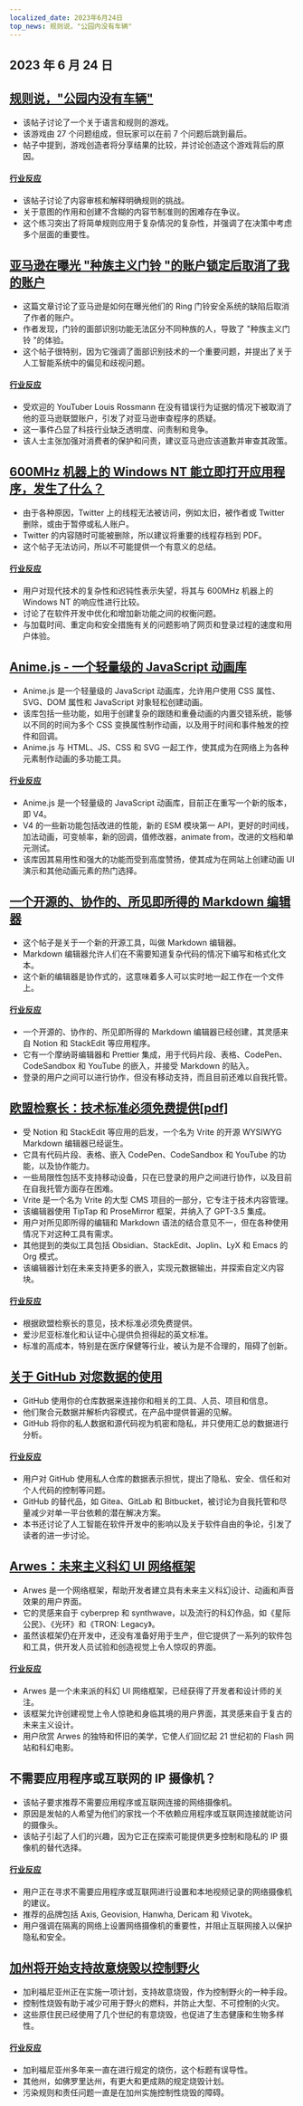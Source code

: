```yaml
---
localized_date: 2023年6月24日
top_news: 规则说，"公园内没有车辆"
---
```


## 2023 年 6 月 24 日

## [规则说，"公园内没有车辆"](https://novehiclesinthepark.com/)

- 该帖子讨论了一个关于语言和规则的游戏。
- 该游戏由 27 个问题组成，但玩家可以在前 7 个问题后跳到最后。
- 帖子中提到，游戏创造者将分享结果的比较，并讨论创造这个游戏背后的原因。

#### [行业反应](http://news.ycombinator.com/item?id=36453856)

- 该帖子讨论了内容审核和解释明确规则的挑战。
- 关于意图的作用和创建不含糊的内容节制准则的困难存在争议。
- 这个练习突出了将简单规则应用于复杂情况的复杂性，并强调了在决策中考虑多个层面的重要性。

## [亚马逊在曝光 "种族主义门铃 "的账户锁定后取消了我的账户](https://www.youtube.com/watch?v=Kcohq313q00)

- 这篇文章讨论了亚马逊是如何在曝光他们的 Ring 门铃安全系统的缺陷后取消了作者的账户。
- 作者发现，门铃的面部识别功能无法区分不同种族的人，导致了 "种族主义门铃 "的体验。
- 这个帖子很特别，因为它强调了面部识别技术的一个重要问题，并提出了关于人工智能系统中的偏见和歧视问题。

#### [行业反应](http://news.ycombinator.com/item?id=36443747)

- 受欢迎的 YouTuber Louis Rossmann 在没有错误行为证据的情况下被取消了他的亚马逊联盟账户，引发了对亚马逊审查程序的质疑。
- 这一事件凸显了科技行业缺乏透明度、问责制和竞争。
- 该人士主张加强对消费者的保护和问责，建议亚马逊应该道歉并审查其政策。

## [600MHz 机器上的 Windows NT 能立即打开应用程序，发生了什么？](https://twitter.com/jmmv/status/1671670996921896960)

- 由于各种原因，Twitter 上的线程无法被访问，例如太旧，被作者或 Twitter 删除，或由于暂停或私人账户。
- Twitter 的内容随时可能被删除，所以建议将重要的线程存档到 PDF。
- 这个帖子无法访问，所以不可能提供一个有意义的总结。

#### [行业反应](http://news.ycombinator.com/item?id=36446933)

- 用户对现代技术的复杂性和迟钝性表示失望，将其与 600MHz 机器上的 Windows NT 的响应性进行比较。
- 讨论了在软件开发中优化和增加新功能之间的权衡问题。
- 与加载时间、重定向和安全措施有关的问题影响了网页和登录过程的速度和用户体验。

## [Anime.js - 一个轻量级的 JavaScript 动画库](https://animejs.com/)

- Anime.js 是一个轻量级的 JavaScript 动画库，允许用户使用 CSS 属性、SVG、DOM 属性和 JavaScript 对象轻松创建动画。
- 该库包括一些功能，如用于创建复杂的跟随和重叠动画的内置交错系统，能够以不同的时间为多个 CSS 变换属性制作动画，以及用于时间和事件触发的控件和回调。
- Anime.js 与 HTML、JS、CSS 和 SVG 一起工作，使其成为在网络上为各种元素制作动画的多功能工具。

#### [行业反应](http://news.ycombinator.com/item?id=36442274)

- Anime.js 是一个轻量级的 JavaScript 动画库，目前正在重写一个新的版本，即 V4。
- V4 的一些新功能包括改进的性能，新的 ESM 模块第一 API，更好的时间线，加法动画，可变帧率，新的回调，值修改器，animate from，改进的文档和单元测试。
- 该库因其易用性和强大的功能而受到高度赞扬，使其成为在网站上创建动画 UI 演示和其他动画元素的热门选择。

## [一个开源的、协作的、所见即所得的 Markdown 编辑器](https://editor.vrite.io/)

- 这个帖子是关于一个新的开源工具，叫做 Markdown 编辑器。
- Markdown 编辑器允许人们在不需要知道复杂代码的情况下编写和格式化文本。
- 这个新的编辑器是协作式的，这意味着多人可以实时地一起工作在一个文件上。

#### [行业反应](http://news.ycombinator.com/item?id=36446045)

- 一个开源的、协作的、所见即所得的 Markdown 编辑器已经创建，其灵感来自 Notion 和 StackEdit 等应用程序。
- 它有一个摩纳哥编辑器和 Prettier 集成，用于代码片段、表格、CodePen、CodeSandbox 和 YouTube 的嵌入，并接受 Markdown 的贴入。
- 登录的用户之间可以进行协作，但没有移动支持，而且目前还难以自我托管。

## [欧盟检察长：技术标准必须免费提供[pdf]](https://curia.europa.eu/jcms/upload/docs/application/pdf/2023-06/cp230110en.pdf)

- 受 Notion 和 StackEdit 等应用的启发，一个名为 Vrite 的开源 WYSIWYG Markdown 编辑器已经诞生。
- 它具有代码片段、表格、嵌入 CodePen、CodeSandbox 和 YouTube 的功能，以及协作能力。
- 一些局限性包括不支持移动设备，只在已登录的用户之间进行协作，以及目前在自我托管方面存在困难。
- Vrite 是一个名为 Vrite 的大型 CMS 项目的一部分，它专注于技术内容管理。
- 该编辑器使用 TipTap 和 ProseMirror 框架，并纳入了 GPT-3.5 集成。
- 用户对所见即所得的编辑和 Markdown 语法的结合意见不一，但在各种使用情况下对这种工具有需求。
- 其他提到的类似工具包括 Obsidian、StackEdit、Joplin、LyX 和 Emacs 的 Org 模式。
- 该编辑器计划在未来支持更多的嵌入，实现元数据输出，并探索自定义内容块。

#### [行业反应](http://news.ycombinator.com/item?id=36448789)

- 根据欧盟检察长的意见，技术标准必须免费提供。
- 爱沙尼亚标准化和认证中心提供负担得起的英文标准。
- 标准的高成本，特别是在医疗保健等行业，被认为是不合理的，阻碍了创新。

## [关于 GitHub 对您数据的使用](https://docs.github.com/en/get-started/privacy-on-github/about-githubs-use-of-your-data)

- GitHub 使用你的仓库数据来连接你和相关的工具、人员、项目和信息。
- 他们聚合元数据并解析内容模式，在产品中提供普遍的见解。
- GitHub 将你的私人数据和源代码视为机密和隐私，并只使用汇总的数据进行分析。

#### [行业反应](http://news.ycombinator.com/item?id=36444839)

- 用户对 GitHub 使用私人仓库的数据表示担忧，提出了隐私、安全、信任和对个人代码的控制等问题。
- GitHub 的替代品，如 Gitea、GitLab 和 Bitbucket，被讨论为自我托管和尽量减少对单一平台依赖的潜在解决方案。
- 本书还讨论了人工智能在软件开发中的影响以及关于软件自由的争论，引发了读者的进一步讨论。

## [Arwes：未来主义科幻 UI 网络框架](https://github.com/arwes/arwes)

- Arwes 是一个网络框架，帮助开发者建立具有未来主义科幻设计、动画和声音效果的用户界面。
- 它的灵感来自于 cyberprep 和 synthwave，以及流行的科幻作品，如《星际公民》、《光环》和《TRON: Legacy》。
- 虽然该框架仍在开发中，还没有准备好用于生产，但它提供了一系列的软件包和工具，供开发人员试验和创造视觉上令人惊叹的界面。

#### [行业反应](http://news.ycombinator.com/item?id=36446637)

- Arwes 是一个未来派的科幻 UI 网络框架，已经获得了开发者和设计师的关注。
- 该框架允许创建视觉上令人惊艳和身临其境的用户界面，其灵感来自于复古的未来主义设计。
- 用户欣赏 Arwes 的独特和怀旧的美学，它使人们回忆起 21 世纪初的 Flash 网站和科幻电影。

## 不需要应用程序或互联网的 IP 摄像机？

- 该帖子要求推荐不需要应用程序或互联网连接的网络摄像机。
- 原因是发帖的人希望为他们的家找一个不依赖应用程序或互联网连接就能访问的摄像头。
- 该帖子引起了人们的兴趣，因为它正在探索可能提供更多控制和隐私的 IP 摄像机的替代选择。

#### [行业反应](http://news.ycombinator.com/item?id=36447024)

- 用户正在寻求不需要应用程序或互联网进行设置和本地视频记录的网络摄像机的建议。
- 推荐的品牌包括 Axis, Geovision, Hanwha, Dericam 和 Vivotek。
- 用户强调在隔离的网络上设置网络摄像机的重要性，并阻止互联网接入以保护隐私和安全。

## [加州将开始支持故意烧毁以控制野火](https://www.freethink.com/science/prescribed-and-cultural-burns)

- 加利福尼亚州正在实施一项计划，支持故意烧毁，作为控制野火的一种手段。
- 控制性烧毁有助于减少可用于野火的燃料，并防止大型、不可控制的火灾。
- 这些原住民已经使用了几个世纪的有意烧毁，也促进了生态健康和生物多样性。

#### [行业反应](http://news.ycombinator.com/item?id=36447077)

- 加利福尼亚州多年来一直在进行规定的烧伤，这个标题有误导性。
- 其他州，如佛罗里达州，有更大和更成熟的规定烧毁计划。
- 污染规则和责任问题一直是在加州实施控制性烧毁的障碍。
